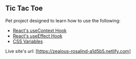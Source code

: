 
## Tic Tac Toe

Pet project designed to learn how to use the following: 
- [React's useContext Hook](https://reactjs.org/docs/hooks-reference.html#usecontext)
- [React's useEffect Hook](https://reactjs.org/docs/hooks-reference.html#useeffect)
- [CSS Variables](https://developer.mozilla.org/en-US/docs/Web/CSS/Using_CSS_custom_properties)

Live site's url: [https://zealous-rosalind-a1d5b5.netlify.com]
